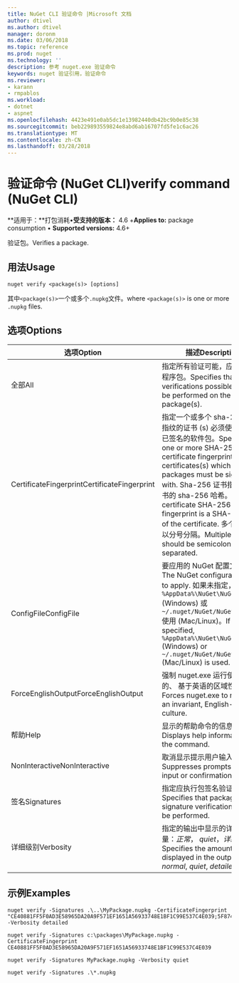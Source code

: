 ```yaml
---
title: NuGet CLI 验证命令 |Microsoft 文档
author: dtivel
ms.author: dtivel
manager: doronm
ms.date: 03/06/2018
ms.topic: reference
ms.prod: nuget
ms.technology: ''
description: 参考 nuget.exe 验证命令
keywords: nuget 验证引用，验证命令
ms.reviewer:
- karann
- rmpablos
ms.workload:
- dotnet
- aspnet
ms.openlocfilehash: 4423e491e0ab5dc1e13982440db42bc9b0e85c38
ms.sourcegitcommit: beb229893559824e8abd6ab16707fd5fe1c6ac26
ms.translationtype: MT
ms.contentlocale: zh-CN
ms.lasthandoff: 03/28/2018
---
```

# <a name="verify-command-nuget-cli"></a><span data-ttu-id="13d79-104">验证命令 (NuGet CLI)</span><span class="sxs-lookup"><span data-stu-id="13d79-104">verify command (NuGet CLI)</span></span>

<span data-ttu-id="13d79-105">**适用于：**打包消耗&bullet;**受支持的版本：** 4.6 +</span><span class="sxs-lookup"><span data-stu-id="13d79-105">**Applies to:** package consumption &bullet; **Supported versions:** 4.6+</span></span>

<span data-ttu-id="13d79-106">验证包。</span><span class="sxs-lookup"><span data-stu-id="13d79-106">Verifies a package.</span></span>

## <a name="usage"></a><span data-ttu-id="13d79-107">用法</span><span class="sxs-lookup"><span data-stu-id="13d79-107">Usage</span></span>

```cli
nuget verify <package(s)> [options]
```

<span data-ttu-id="13d79-108">其中`<package(s)>`一个或多个`.nupkg`文件。</span><span class="sxs-lookup"><span data-stu-id="13d79-108">where `<package(s)>` is one or more `.nupkg` files.</span></span>

## <a name="options"></a><span data-ttu-id="13d79-109">选项</span><span class="sxs-lookup"><span data-stu-id="13d79-109">Options</span></span>

| <span data-ttu-id="13d79-110">选项</span><span class="sxs-lookup"><span data-stu-id="13d79-110">Option</span></span> | <span data-ttu-id="13d79-111">描述</span><span class="sxs-lookup"><span data-stu-id="13d79-111">Description</span></span> |
| --- | --- |
| <span data-ttu-id="13d79-112">全部</span><span class="sxs-lookup"><span data-stu-id="13d79-112">All</span></span> | <span data-ttu-id="13d79-113">指定所有验证可能，应都执行的程序包。</span><span class="sxs-lookup"><span data-stu-id="13d79-113">Specifies that all verifications possible should be performed on the package(s).</span></span> |
| <span data-ttu-id="13d79-114">CertificateFingerprint</span><span class="sxs-lookup"><span data-stu-id="13d79-114">CertificateFingerprint</span></span> | <span data-ttu-id="13d79-115">指定一个或多个 sha-256 证书指纹的证书 (s) 必须使用签名的已签名的软件包。</span><span class="sxs-lookup"><span data-stu-id="13d79-115">Specifies one or more SHA-256 certificate fingerprints of certificates(s) which signed packages must be signed with.</span></span> <span data-ttu-id="13d79-116">Sha-256 证书指纹是该证书的 sha-256 哈希。</span><span class="sxs-lookup"><span data-stu-id="13d79-116">A certificate SHA-256 fingerprint is a SHA-256 hash of the certificate.</span></span> <span data-ttu-id="13d79-117">多个输入应为以分号分隔。</span><span class="sxs-lookup"><span data-stu-id="13d79-117">Multiple inputs should be semicolon separated.</span></span> |
| <span data-ttu-id="13d79-118">ConfigFile</span><span class="sxs-lookup"><span data-stu-id="13d79-118">ConfigFile</span></span> | <span data-ttu-id="13d79-119">要应用的 NuGet 配置文件。</span><span class="sxs-lookup"><span data-stu-id="13d79-119">The NuGet configuration file to apply.</span></span> <span data-ttu-id="13d79-120">如果未指定， `%AppData%\NuGet\NuGet.Config` (Windows) 或`~/.nuget/NuGet/NuGet.Config`使用 (Mac/Linux)。</span><span class="sxs-lookup"><span data-stu-id="13d79-120">If not specified, `%AppData%\NuGet\NuGet.Config` (Windows) or `~/.nuget/NuGet/NuGet.Config` (Mac/Linux) is used.</span></span>|
| <span data-ttu-id="13d79-121">ForceEnglishOutput</span><span class="sxs-lookup"><span data-stu-id="13d79-121">ForceEnglishOutput</span></span> | <span data-ttu-id="13d79-122">强制 nuget.exe 运行使用固定的、 基于英语的区域性。</span><span class="sxs-lookup"><span data-stu-id="13d79-122">Forces nuget.exe to run using an invariant, English-based culture.</span></span> |
| <span data-ttu-id="13d79-123">帮助</span><span class="sxs-lookup"><span data-stu-id="13d79-123">Help</span></span> | <span data-ttu-id="13d79-124">显示的帮助命令的信息。</span><span class="sxs-lookup"><span data-stu-id="13d79-124">Displays help information for the command.</span></span> |
| <span data-ttu-id="13d79-125">NonInteractive</span><span class="sxs-lookup"><span data-stu-id="13d79-125">NonInteractive</span></span> | <span data-ttu-id="13d79-126">取消显示提示用户输入或确认。</span><span class="sxs-lookup"><span data-stu-id="13d79-126">Suppresses prompts for user input or confirmations.</span></span> |
| <span data-ttu-id="13d79-127">签名</span><span class="sxs-lookup"><span data-stu-id="13d79-127">Signatures</span></span> | <span data-ttu-id="13d79-128">指定应执行包签名验证。</span><span class="sxs-lookup"><span data-stu-id="13d79-128">Specifies that package signature verification should be performed.</span></span> |
| <span data-ttu-id="13d79-129">详细级别</span><span class="sxs-lookup"><span data-stu-id="13d79-129">Verbosity</span></span> | <span data-ttu-id="13d79-130">指定的输出中显示的详细信息量：*正常*， *quiet*，*详细*。</span><span class="sxs-lookup"><span data-stu-id="13d79-130">Specifies the amount of detail displayed in the output: *normal*, *quiet*, *detailed*.</span></span> |

## <a name="examples"></a><span data-ttu-id="13d79-131">示例</span><span class="sxs-lookup"><span data-stu-id="13d79-131">Examples</span></span>

```cli
nuget verify -Signatures .\..\MyPackage.nupkg -CertificateFingerprint "CE40881FF5F0AD3E58965DA20A9F571EF1651A56933748E1BF1C99E537C4E039;5F874AAF47BCB268A19357364E7FBB09D6BF9E8A93E1229909AC5CAC865802E2" -Verbosity detailed

nuget verify -Signatures c:\packages\MyPackage.nupkg -CertificateFingerprint CE40881FF5F0AD3E58965DA20A9F571EF1651A56933748E1BF1C99E537C4E039

nuget verify -Signatures MyPackage.nupkg -Verbosity quiet

nuget verify -Signatures .\*.nupkg
```